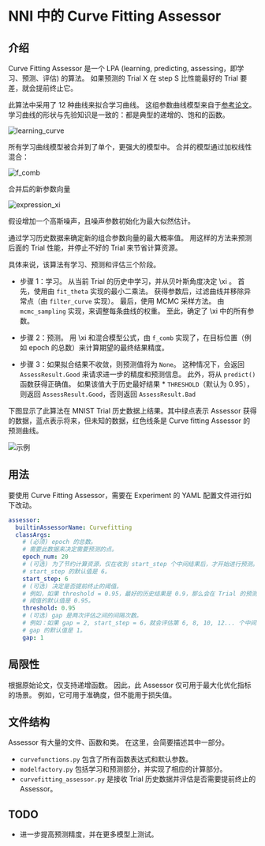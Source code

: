 # NNI 中的 Curve Fitting Assessor

## 介绍

Curve Fitting Assessor 是一个 LPA (learning, predicting, assessing，即学习、预测、评估) 的算法。 如果预测的 Trial X 在 step S 比性能最好的 Trial 要差，就会提前终止它。

此算法中采用了 12 种曲线来拟合学习曲线。 这组参数曲线模型来自于[参考论文][1]。 学习曲线的形状与先验知识是一致的：都是典型的递增的、饱和的函数。

![learning_curve](../../img/curvefitting_learning_curve.PNG)

所有学习曲线模型被合并到了单个，更强大的模型中。 合并的模型通过加权线性混合：

![f_comb](../../img/curvefitting_f_comb.gif)

合并后的新参数向量

![expression_xi](../../img/curvefitting_expression_xi.gif)

假设增加一个高斯噪声，且噪声参数初始化为最大似然估计。

通过学习历史数据来确定新的组合参数向量的最大概率值。 用这样的方法来预测后面的 Trial 性能，并停止不好的 Trial 来节省计算资源。

具体来说，该算法有学习、预测和评估三个阶段。

* 步骤 1：学习。 从当前 Trial 的历史中学习，并从贝叶斯角度决定 \xi 。 首先，使用由 `fit_theta` 实现的最小二乘法。 获得参数后，过滤曲线并移除异常点（由 `filter_curve` 实现）。 最后，使用 MCMC 采样方法。 由 `mcmc_sampling` 实现，来调整每条曲线的权重。 至此，确定了 \xi 中的所有参数。

* 步骤 2：预测。 用 \xi 和混合模型公式，由 `f_comb` 实现了，在目标位置（例如 epoch 的总数）来计算期望的最终结果精度。

* 步骤 3：如果拟合结果不收敛，则预测值将为 `None`。 这种情况下，会返回 `AssessResult.Good` 来请求进一步的精度和预测信息。 此外，将从 `predict()` 函数获得正确值。 如果该值大于历史最好结果 * `THRESHOLD`（默认为 0.95），则返回 `AssessResult.Good`，否则返回  `AssessResult.Bad`

下图显示了此算法在 MNIST Trial 历史数据上结果。其中绿点表示 Assessor 获得的数据，蓝点表示将来，但未知的数据，红色线条是 Curve fitting Assessor 的预测曲线。

![示例](../../img/curvefitting_example.PNG)

## 用法

要使用 Curve Fitting Assessor，需要在 Experiment 的 YAML 配置文件进行如下改动。

```yaml
assessor:
  builtinAssessorName: Curvefitting
  classArgs:
    # (必须) epoch 的总数。
    # 需要此数据来决定需要预测的点。
    epoch_num: 20
    # (可选) 为了节约计算资源，仅在收到 start_step 个中间结果后，才开始进行预测。
    # start_step 的默认值是 6。
    start_step: 6
    # (可选) 决定是否提前终止的阈值。
    # 例如，如果 threshold = 0.95，最好的历史结果是 0.9，那么会在 Trial 的预测值低于 0.95 * 0.9 = 0.855 时停止。
    # 阈值的默认值是 0.95。
    threshold: 0.95
    # (可选) gap 是两次评估之间的间隔次数。
    # 例如：如果 gap = 2, start_step = 6，就会评估第 6, 8, 10, 12... 个中间结果。
    # gap 的默认值是 1。
    gap: 1
```

## 局限性

根据原始论文，仅支持递增函数。 因此，此 Assessor 仅可用于最大化优化指标的场景。 例如，它可用于准确度，但不能用于损失值。

## 文件结构

Assessor 有大量的文件、函数和类。 在这里，会简要描述其中一部分。

* `curvefunctions.py` 包含了所有函数表达式和默认参数。
* `modelfactory.py` 包括学习和预测部分，并实现了相应的计算部分。
* `curvefitting_assessor.py` 是接收 Trial 历史数据并评估是否需要提前终止的 Assessor。

## TODO

* 进一步提高预测精度，并在更多模型上测试。

[1]: http://aad.informatik.uni-freiburg.de/papers/15-IJCAI-Extrapolation_of_Learning_Curves.pdf
